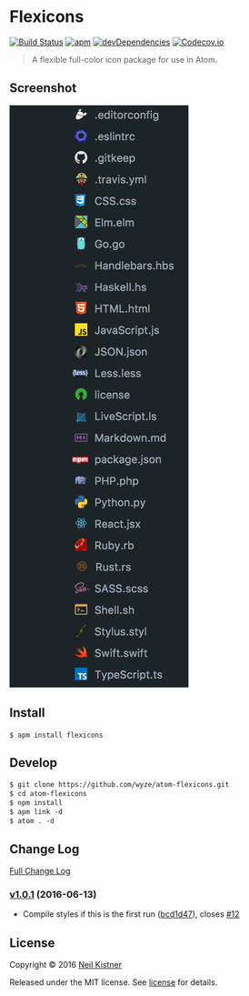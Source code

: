 # Flexicons

[![Build Status][travis-image]][travis-url]
[![apm][apm-image]][apm-url]
[![devDependencies][depsdev-image]][depsdev-url]
[![Codecov.io][codecov-image]][codecov-url]

> A flexible full-color icon package for use in Atom.

## Screenshot

![Examples](.github/media/examples-1.png)

## Install

```shell
$ apm install flexicons
```

## Develop

```shell
$ git clone https://github.com/wyze/atom-flexicons.git
$ cd atom-flexicons
$ npm install
$ apm link -d
$ atom . -d
```

## Change Log

[Full Change Log](changelog.md)

### [v1.0.1](https://github.com/wyze/atom-flexicons/compare/v1.0.0...v1.0.1) (2016-06-13)

* Compile styles if this is the first run ([bcd1d47](https://github.com/wyze/atom-flexicons/commit/bcd1d47)), closes [#12](https://github.com/wyze/atom-flexicons/issues/12)

## License

Copyright © 2016 [Neil Kistner](//github.com/wyze)

Released under the MIT license. See [license](license) for details.

[apm-image]: https://img.shields.io/apm/v/flexicons.svg?style=flat-square
[apm-url]: https://atom.io/packages/flexicons

[travis-image]: https://img.shields.io/travis/wyze/atom-flexicons.svg?style=flat-square
[travis-url]: https://travis-ci.org/wyze/atom-flexicons

[depsdev-image]: https://img.shields.io/david/dev/wyze/atom-flexicons.svg?style=flat-square
[depsdev-url]: https://david-dm.org/wyze/atom-flexicons#info=devDependencies

[codecov-image]: https://img.shields.io/codecov/c/github/wyze/atom-flexicons.svg?style=flat-square
[codecov-url]: https://codecov.io/github/wyze/atom-flexicons
